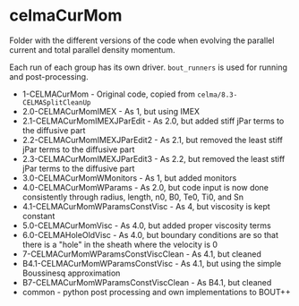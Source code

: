 # celmaCurMom

Folder with the different versions of the code when evolving the parallel current and
total parallel density momentum.

Each run of each group has its own driver. `bout_runners` is used for running
and post-processing.

* 1-CELMACurMom - Original code, copied from `celma/8.3-CELMASplitCleanUp`
* 2.0-CELMACurMomIMEX - As 1, but using IMEX
* 2.1-CELMACurMomIMEXJParEdit - As 2.0, but added stiff jPar terms to the
  diffusive part
* 2.2-CELMACurMomIMEXJParEdit2 - As 2.1, but removed the least stiff jPar terms
  to the diffusive part
* 2.3-CELMACurMomIMEXJParEdit3 - As 2.2, but removed the least stiff jPar terms
  to the diffusive part
* 3.0-CELMACurMomWMonitors - As 1, but added monitors
* 4.0-CELMACurMomWParams - As 2.0, but code input is now done consistently
  through radius, length, n0, B0, Te0, Ti0, and Sn
* 4.1-CELMACurMomWParamsConstVisc - As 4, but viscosity is kept constant
* 5.0-CELMACurMomVisc - As 4.0, but added proper viscosity terms
* 6.0-CELMAHoleOldVisc - As 4.0, but boundary conditions are so that there is a
  "hole" in the sheath where the velocity is 0
* 7-CELMACurMomWParamsConstViscClean - As 4.1, but cleaned
* B4.1-CELMACurMomWParamsConstVisc - As 4.1, but using the simple Boussinesq
  approximation
* B7-CELMACurMomWParamsConstViscClean - As B4.1, but cleaned
* common - python post processing and own implementations to BOUT++
